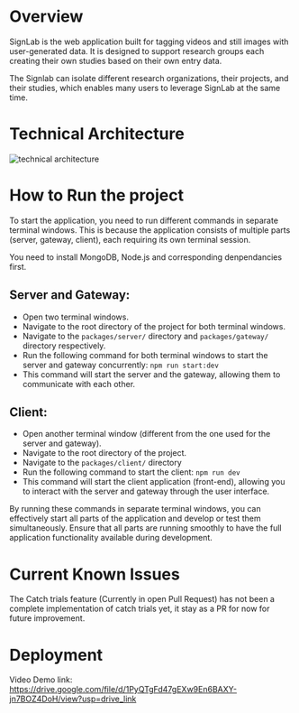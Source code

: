 # Overview
SignLab is the web application built for tagging videos and still images with user-generated data. It is designed to support research groups each creating their own studies based on their own entry data.

The Signlab can isolate different research organizations, their projects, and their studies, which enables many users to leverage SignLab at the same time.

# Technical Architecture

![technical architecture](https://github.com/ASL-LEX/SignLab2/assets/144057115/c09013b4-9930-484e-ac23-df80aa36bd52)

# How to Run the project
To start the application, you need to run different commands in separate terminal windows. This is because the application consists of multiple parts (server, gateway, client), each requiring its own terminal session.

You need to install MongoDB, Node.js and corresponding denpendancies first.

## Server and Gateway:
- Open two terminal windows.
- Navigate to the root directory of the project for both terminal windows.
- Navigate to the `packages/server/` directory and `packages/gateway/` directory respectively.
- Run the following command for both terminal windows to start the server and gateway concurrently: `npm run start:dev`
- This command will start the server and the gateway, allowing them to communicate with each other.

## Client:
- Open another terminal window (different from the one used for the server and gateway).
- Navigate to the root directory of the project.
- Navigate to the `packages/client/` directory
- Run the following command to start the client: `npm run dev`
- This command will start the client application (front-end), allowing you to interact with the server and gateway through the user interface.

By running these commands in separate terminal windows, you can effectively start all parts of the application and develop or test them simultaneously. Ensure that all parts are running smoothly to have the full application functionality available during development.

# Current Known Issues
The Catch trials feature (Currently in open Pull Request) has not been a complete implementation of catch trials yet, it stay as a PR for now for future improvement.

# Deployment
Video Demo link: https://drive.google.com/file/d/1PyQTgFd47gEXw9En6BAXY-jn7BOZ4DoH/view?usp=drive_link
